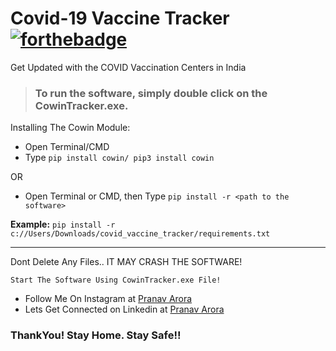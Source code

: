 # Covid-19 Vaccine Tracker [![forthebadge](https://forthebadge.com/images/badges/made-with-python.svg)](https://forthebadge.com)
Get Updated with the COVID Vaccination Centers in India

> ### To run the software, simply double click on the **CowinTracker.exe**.


Installing The Cowin Module:
<br>
* Open Terminal/CMD
* Type ```pip install cowin/ pip3 install cowin```

OR

* Open Terminal or CMD, then Type ```pip install -r <path to the software>```

**Example:** ```pip install -r c://Users/Downloads/covid_vaccine_tracker/requirements.txt```

---

Dont Delete Any Files.. IT MAY CRASH THE SOFTWARE!

```Start The Software Using CowinTracker.exe File!```

* Follow Me On Instagram at [Pranav Arora](https://www.instagram.com/arorapranav187)
* Lets Get Connected on Linkedin at [Pranav Arora](https://www.linkedin.com/in/pranav-arora-354b71bb/)


### ThankYou! Stay Home. Stay Safe!!
